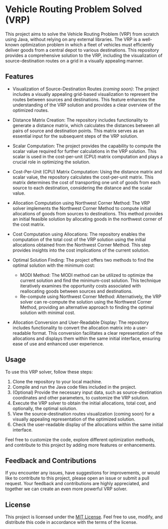Vehicle Routing Problem Solved (VRP)
==========

This project aims to solve the Vehicle Routing Problem (VRP) from scratch using Java, without relying on any external libraries. The VRP is a well-known optimization problem in which a fleet of vehicles must efficiently deliver goods from a central depot to various destinations. This repository provides a comprehensive solution to the VRP, including the visualization of source-destination routes on a grid in a visually appealing manner.

Features
--------

-   Visualization of Source-Destination Routes *(coming soon)*: The project includes a visually appealing grid-based visualization to represent the routes between sources and destinations. This feature enhances the understanding of the VRP solution and provides a clear overview of the optimized routes.

-   Distance Matrix Creation: The repository includes functionality to generate a distance matrix, which calculates the distances between all pairs of source and destination points. This matrix serves as an essential input for the subsequent steps of the VRP solution.

-   Scalar Computation: The project provides the capability to compute the scalar value required for further calculations in the VRP solution. This scalar is used in the cost-per-unit (CPU) matrix computation and plays a crucial role in optimizing the solution.

-   Cost-Per-Unit (CPU) Matrix Computation: Using the distance matrix and scalar value, the repository calculates the cost-per-unit matrix. This matrix determines the cost of transporting one unit of goods from each source to each destination, considering the distance and the scalar value.

-   Allocation Computation using Northwest Corner Method: The VRP solver implements the Northwest Corner Method to compute initial allocations of goods from sources to destinations. This method provides an initial feasible solution by allocating goods in the northwest corner of the cost matrix.

-   Cost Computation using Allocations: The repository enables the computation of the total cost of the VRP solution using the initial allocations obtained from the Northwest Corner Method. This step provides insights into the cost implications of the current solution.

-   Optimal Solution Finding: The project offers two methods to find the optimal solution with the minimum cost:

    -   MODI Method: The MODI method can be utilized to optimize the current solution and find the minimum-cost solution. This technique iteratively examines the opportunity costs associated with reallocating goods between sources and destinations.
    -   Re-compute using Northwest Corner Method: Alternatively, the VRP solver can re-compute the solution using the Northwest Corner Method, providing an alternative approach to finding the optimal solution with minimal cost.
-   Allocation Conversion and User-Readable Display: The repository includes functionality to convert the allocation matrix into a user-readable format. This conversion facilitates a clear representation of the allocations and displays them within the same initial interface, ensuring ease of use and enhanced user experience.

Usage
-----

To use this VRP solver, follow these steps:

1.  Clone the repository to your local machine.
2.  Compile and run the Java code files included in the project.
3.  (Optional) Provide the necessary input data, such as source-destination coordinates and other parameters, to customize the VRP solution.
4.  Execute the VRP solver to obtain the initial allocations, total cost, and optionally, the optimal solution.
5.  View the source-destination routes visualization (coming soon) for a visually appealing representation of the optimized solution.
6.  Check the user-readable display of the allocations within the same initial interface.

Feel free to customize the code, explore different optimization methods, and contribute to this project by adding more features or enhancements.

Feedback and Contributions
--------------------------

If you encounter any issues, have suggestions for improvements, or would like to contribute to this project, please open an issue or submit a pull request. Your feedback and contributions are highly appreciated, and together we can create an even more powerful VRP solver.

License
-------

This project is licensed under the [MIT License](https://chat.openai.com/c/LICENSE). Feel free to use, modify, and distribute this code in accordance with the terms of the license.
